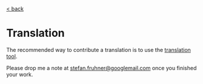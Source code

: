 [< back](index.md)

# Translation

The recommended way to contribute a translation is to use the
[translation tool](http://nightclock.rf.gd/tinytimetracker/).

Please drop me a note at
[stefan.fruhner@googlemail.com](mailto:stefan.fruhner@googlemail.com) once you
finished your work.

